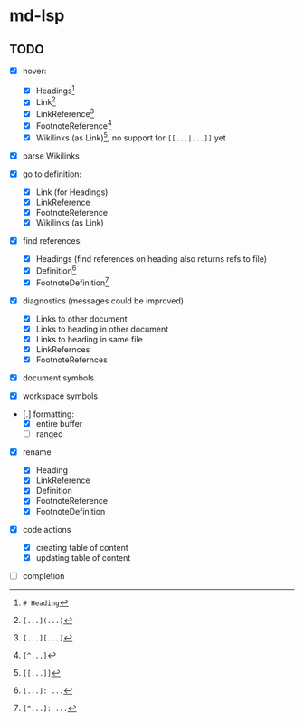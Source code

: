 # md-lsp

## TODO

* [x] hover:
    - [x] Headings[^heading] 
    - [x] Link[^link]
    - [x] LinkReference[^link-ref]
    - [x] FootnoteReference[^footnote-ref]
    - [x] Wikilinks (as Link)[^wikilink], no support for `[[...|...]]` yet

* [x] parse Wikilinks

* [x] go to definition:
    - [x] Link (for Headings)
    - [x] LinkReference
    - [x] FootnoteReference
    - [x] Wikilinks (as Link)

* [x] find references:
    - [x] Headings (find references on heading also returns refs to file)
    - [x] Definition[^definition]
    - [x] FootnoteDefinition[^footnote-def]

* [x] diagnostics (messages could be improved)
    - [x] Links to other document
    - [x] Links to heading in other document
    - [x] Links to heading in same file
    - [x] LinkRefernces
    - [x] FootnoteRefernces

* [x] document symbols
* [x] workspace symbols
* [.] formatting:
    - [x] entire buffer
    - [ ] ranged

* [x] rename
    - [x] Heading
    - [x] LinkReference
    - [x] Definition
    - [x] FootnoteReference
    - [x] FootnoteDefinition

* [x] code actions
    - [x] creating table of content
    - [x] updating table of content

* [ ] completion


[^heading]: `# Heading`
[^link]: `[...](...)`
[^link-ref]: `[...][...]`
[^footnote-ref]: `[^...]`
[^wikilink]: `[[...]]`
[^definition]: `[...]: ...`
[^footnote-def]: `[^...]: ...`
